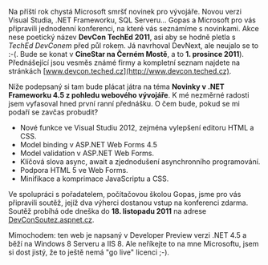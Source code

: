 <!-- dcterms:identifier = aspnetcz#347 -->
<!-- dcterms:title = Chcete vědět, na co se připravit v roce 2012? Přijďte na DevCon 2011 -->
<!-- dcterms:abstract = Na příští rok chystá Microsoft smršť novinek pro vývojáře. Novou verzi Visual Studia, .NET Frameworku, SQL Serveru… Gopas a Microsoft pro vás připravili jednodenní konferenci, na které vás seznámíme s novinkami. Přečtěte si anotaci mojí přednášky a nenechte si ujít šanci vyhrát vstup zdarma. -->
<!-- np9:categoryId = 6 -->
<!-- x4w:category = Akce a události -->
<!-- np9:authorId = 1 -->
<!-- np9:authorEmail = michal.valasek@altairis.cz -->
<!-- dcterms:creator = Michal Altair Valášek -->
<!-- dcterms:created = 2011-11-05T14:41:40.033+01:00 -->
<!-- dcterms:dateAccepted = 2011-11-05T14:41:41+01:00 -->
<!-- x4w:pictureWidth = 150 -->
<!-- x4w:pictureHeight = 150 -->
<!-- x4w:pictureUrl = /perex-pictures/20111105-chcete-vedet-na-co-se-pripravit-v-roce-2012-prijdte-na-devcon-2011.png -->

Na příští rok chystá Microsoft smršť novinek pro vývojáře. Novou verzi Visual Studia, .NET Frameworku, SQL Serveru… Gopas a Microsoft pro vás připravili jednodenní konferenci, na které vás seznámíme s novinkami. Akce nese poetický název **DevCon TechEd 2011**, asi aby se hodně pletla s *TechEd DevConem* před půl rokem. Já navrhoval DevNext, ale neujalo se to :-(. Bude se konat v **CineStar na Černém Mostě**, a to **1. prosince 2011**). Přednášející jsou vesměs známé firmy a kompletní seznam najdete na stránkách [www.devcon.teched.cz](http://www.devcon.teched.cz). 

Níže podepsaný si tam bude plácat játra na téma **Novinky v .NET Frameworku 4.5 z pohledu webového vývojáře**. K mé nezměrné radosti jsem vyfasoval hned první ranní přednášku. O čem bude, pokud se mi podaří se zavčas probudit?

*   Nové funkce ve Visual Studiu 2012, zejména vylepšení editoru HTML a CSS.
*   Model binding v ASP.NET Web Forms 4.5
*   Model validation v ASP.NET Web Forms.
*   Klíčová slova async, await a zjednodušení asynchronního programování.
*   Podpora HTML 5 ve Web Forms.
*   Minifikace a komprimace JavaScriptu a CSS. 

Ve spolupráci s pořadatelem, počítačovou školou Gopas, jsme pro vás připravili soutěž, jejíž dva výherci dostanou vstup na konferenci zdarma. Soutěž probíhá ode dneška do **18. listopadu 2011** na adrese [DevConSoutez.aspnet.cz](http://DevConSoutez.aspnet.cz). 

Mimochodem: ten web je napsaný v Developer Preview verzi .NET 4.5 a běží na Windows 8 Serveru a IIS 8. Ale neříkejte to na mne Microsoftu, jsem si dost jistý, že to ještě nemá "go live" licenci ;-).